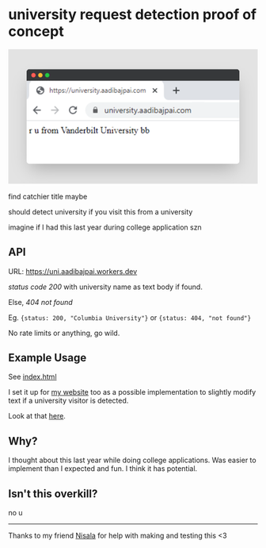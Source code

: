 # university request detection proof of concept

![proof of concept](poc.png)

find catchier title maybe

should detect university if you visit this from a university

imagine if I had this last year during college application szn

## API

URL: https://uni.aadibajpai.workers.dev

*status code 200* with university name as text body if found.

Else, *404 not found*

Eg. `{status: 200, "Columbia University"}` or `{status: 404, "not found"}`

No rate limits or anything, go wild.

## Example Usage

See [index.html](index.html)

I set it up for [my website](https://aadibajpai.com) too as a possible implementation to slightly modify text if
a university visitor is detected. 

Look at that [here](https://github.com/aadibajpai/my-website/blob/721a8493c020cbed14fd875deec2714b53126af1/index.html#L341-L355).

## Why?

I thought about this last year while doing college applications. Was easier to implement than I expected and fun. 
I think it has potential.

## Isn't this overkill?

no u

---

Thanks to my friend [Nisala](https://github.com/nkalupahana) for help with making and testing this <3
